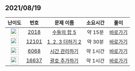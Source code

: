 ## 2021/08/19
| 난이도 | 번호 | 문제 이름 | 소요시간 | 풀이 
|:------:|:----:|:---------:|:------:|:------:|
| <img height="25px" width="25px" src="https://static.solved.ac/tier_small/6.svg"/> | [2018](https://www.acmicpc.net/problem/2018) | [수들의 합 5](https://www.acmicpc.net/problem/2018) | 약 15분 | [바로가기](https://github.com/MinsangKong/DailyProblem/blob/main/08-19/1-1.py)| 
| <img height="25px" width="25px" src="https://static.solved.ac/tier_small/10.svg"/> | [12101](https://www.acmicpc.net/problem/12101) | [1, 2, 3 더하기 2](https://www.acmicpc.net/problem/12101) | 약 30분 | [바로가기](https://github.com/MinsangKong/DailyProblem/blob/main/08-19/2.py)|
| <img height="25px" width="25px" src="https://static.solved.ac/tier_small/11.svg"/> | [6068](https://www.acmicpc.net/problem/6068) | [시간 관리하기](https://www.acmicpc.net/problem/6068) | 약 1시간 | [바로가기](https://github.com/MinsangKong/DailyProblem/blob/main/08-19/3-1.py)| 
| <img height="25px" width="25px" src="https://static.solved.ac/tier_small/13.svg"/> | [16637](https://www.acmicpc.net/problem/16637) | [괄호 추가하기](https://www.acmicpc.net/problem/16637) | 약 1시간 | [바로가기](https://github.com/MinsangKong/DailyProblem/blob/main/08-19/4.py)|